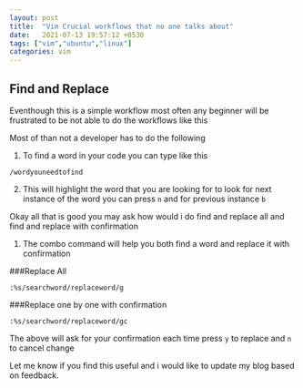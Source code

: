 ```yaml
---
layout: post
title:  "Vim Crucial workflows that no one talks about"
date:   2021-07-13 19:57:12 +0530
tags: ["vim","ubuntu","linux"]
categories: vim
---
```


## Find and Replace

Eventhough this is a simple workflow most often any beginner will be frustrated to be not able to do the
workflows like this

Most of than not a developer has to do the following 

1. To find a word in your code you can type like this
```
/wordyouneedtofind
```
2. This will highlight the word that you are looking for to look for next instance of the word you can 
  press  `n` and for previous instance `b`

Okay all that is good you may ask how would i do find and replace all and find and replace with confirmation

1. The combo command will help you both find a word and replace it with  confirmation

###Replace All
```
:%s/searchword/replaceword/g
```
###Replace one by one with confirmation
```
:%s/searchword/replaceword/gc
```
The above will ask for your confirmation each time 
press `y` to replace and `n` to cancel change


Let me know if you find this useful and i would like to update my blog based on feedback.


